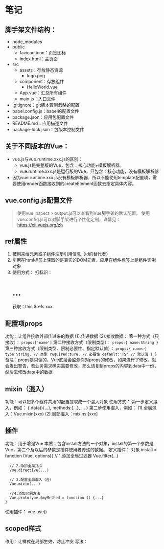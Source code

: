 # 笔记

## 脚手架文件结构：
  - node_modules
  - public
      + favicon.icon：页签图标
      + index.html：主页面
  - src
    + assets：存放静态资源
      + logo.png
    + component：存放组件
      + HelloWorld.vue
    + App.vue：汇总所有组件
    + main.js：入口文件
  - .gitignore：git版本管制忽略的配置
  - babel.config.js：babel的配置文件
  - package.json：应用包配置文件
  - README.md：应用描述文件
  - package-lock.json：包版本控制文件

## 关于不同版本的Vue：
  - vue.js与vue.runtime.xxx.js的区别：
    + vue.js是完整版的Vue，包含：核心功能+模板解析器。
    + vue.runtime.xxx.js是运行版的Vue，只包含：核心功能，没有模板解析器
  - 因为vue.runtime.xxx.js没有模板解析器，所以不能使用template配置项，需要使用render函数接收到的createElement函数去指定具体内容。

## vue.config.js配置文件
  > 使用vue inspect > output.js可以查看到Vue脚手架的默认配置。
  > 使用vue.config.js可以对脚手架进行个性化定制，详情见：https://cli.vuejs.org/zh

## ref属性
  1. 被用来给元素或子组件注册引用信息（id的替代者）
  2. 引用在html标签上获取的是真实的DOM元素，应用在组件标签上是组件实例对象
  3. 使用方式：
     打标识：<h1 ref="xxx">...</h1>
     获取：this.$refs.xxx

## 配置项props
  功能：让组件接收外部传过来的数据
    (1).传递数据
      <Demo name="xxx"/>
    (2).接收数据：
      第一种方式（只接收）：
        ```
        props:['name']
        ```
      第二种接收方式（限制类型）：
        ```
        props:{
          name:String
        }
        ```
      第三种接收方式（限制类型、限制必要性、指定默认值）：
        ```
        props:{
          name:{
            type:String, // 类型
            required:ture, // 必要性
            default:'TS' // 默认值
          }
        }
        ```
  备注：props是只读的，Vue底层会监测你对props的修改，如果进行了修改，就会发出警告，若业务需求确实需要修改，那么请复制props的内容到data中一份，然后去修改data中的数据

## mixin（混入）
  功能：可以把多个组件共用的配置提取成一个混入对象
  使用方式：
    第一步定义混入，例如：
      {
        data(){...},
        methods:{...},
        ...
      }
    第二步使用混入，例如：
      (1).全局混入：Vue.mixin(xxx)
      (2).局部混入：mixins:[xxx]

## 插件
  功能：用于增强Vue
  本质：包含install方法的一个对象，install的第一个参数是Vue，第二个及以后的参数是插件使用者传递的数据。
  定义插件：
    对象.install = function (Vue, options){
      // 1.添加全局过滤器
      Vue.filter(...)

      // 2.添加全局指令
      Vue.directive(...)

      // 3.配置全局混入（合）
      Vue.mixin(...)

      //4.添加实例方法
      Vue.prototype.$myMrthod = function () {...}
    }
  使用插件：
    vue.use()

## scoped样式
  作用：让样式在局部生效，防止冲突
  写法：<style scoped>

## 总结todoList案例
  1. 组件化编码流程：
    (1).拆分静态组件：组件要按照功能点拆分，命名不要与html元素冲突
    (2).实现动态组件：考虑好数据的存放位置，数据是一个组件在用，则放在组件自身即可；一些组件在用，则放在他们共同的父组件上**(状态提升)**
    (3).实现交互：从绑定事件开始。
  2. props适用于：
    (1).父组件==>子组件 通信
    (2).子组件==>父组件 通信（要求父先给子一个函数）
  3. 使用v-model时要切记：v-model绑定的值不能是props传过来的值，因为props是不可以修改的
  4. props传过来的若是对象类型的值，修改对象中的属性时Vue不会报错，但不推荐这样做

## webStorage
  1. 存储内容的大小一般支持5MB左右（不同浏览器可能还不一样）
  2. 浏览器端通过Window.sessionStorage和Window.localStorage属性来实现本地存储机制
  3. 相关API：
    1. `xxxStorage.setItem('key', 'value');`
      该方法接收一个键和值作为参数，会把键值对添加到存储中，如果键名存在，则更新其对应的值。
    2. `xxxStorage.getItem('key');`
      该方法接收一个键名作为参数，返回键名对应的值
    3. `xxxStorage.removeItem('key');`
      该方法接收一个键名作为参数，并把该键值对从存储中删除
    4. `xxxStorage.clear();`
      该方法会清空存储中的所有数据

  4. 备注：
    1. SessionStorage存储的内容会随着浏览器窗口关闭儿消失
    2. LocalStorage存储的内容，需要手动清除才回消失
    3. `xxxStorage.getItem('key');`如果key对应的value获取不到，那么返回的值是null
    4. `JSON.parse(null)`的结果依然是null

## 组件的自定义事件
  1. 一种组件间通信的方式，适用于：子组件 ==> 父组件
  2. 使用场景：A是父组件，B是子组件，B想给A传数据，那么就要在A中给B绑定自定义事件**（事件的回调在A中）**
  3. 绑定自定义事件：
    (1).第一种方式，在父组件中：`<Demo @test="testFun"/>`或`<Demo v-on:test="testFun"/>`
    (2).第二种方式，在父组件中：
    ```
    <Demo ref = 'demo' />
    .........

    mounted(){
      this.$refs.xxx.$on('test',this.testFun)
    }
    ```
  4. 触发自定义事件：`this.$emit('test',数据)`
  5. 解绑自定义事件：`this.$off('test')`
  6. 组件上也可以绑定原生DOM事件，需要使用`native`修饰符
  7. 注意：通过`this.$refs.$on('test',this.testFun)`绑定自定义事件时，回调要么配置在methods中，要么用箭头函数，否则this指向会出现问题

## 全局事件总线(GlobalEventBus)
  1. 一种组件间通信的方式。适用于**任意组件间通信**
  2. 安装全局事件总线：
    ```
    new Vue({
      ......
      beforeCreate() {
        Vue.prototype.$bus = this //安装全局事件总线，$bus就是当前应用的vm
      }
      ......
    })
    ```
  3. 使用事件总线：
    1. 接收数据：A组件想接收数据，则在A组件中给$bus绑定自定义事件，事件的回调留在A组件自身。
    ```
    methods(){
      demo(data){
        ......
      }
    },
    mounted(){
      this.$bus.$on('xxx',this.demo)
    }
    ```
    2. 提供数据：`this.$bus.$emit('xxx',数据)`
  4. 最好在beforeDestroy钩子中，用$off去解绑当前组件所用到的事件

## 消息订阅与发布（pubsub）
  1. 一种组件间通信的方式，适用于任意组件间通信
  2. 使用步骤：
    1. 安装pubsub：`npm i pubsub-js`
    2. 引入：`import pubsub from 'pubsub-js'`
    3. 接收数据：A组件想接收数据，则在A组件中订阅消息，订阅的回调留在A组件自身
    ```
    methods(){
      demo(data){...}
    }
    mounted(){
      this.pid = pubsub.subscribe('xxx',this.demo) //订阅消息
    }
    ```
    4. 提供数据：pubsub.publish('xxx',数据)
    5. 最好在beforeDestroy钩子中，用pubsub.unsubscribe(pid)去**取消订阅**

## nextTick
  1. 语法：`this.$nextTick(回调函数)`
  2. 作用：在下一次DOM更新结束后执行其指定的回调
  3. 什么时候用：当改变数据后，要基于更新后的新DOM进行某些操作时，要在nextTick所指定的回调函数中执行

## Vue封装的过度与动画
  1. 作用：在插入、更新或移除DOM元素时，在合适的时候给元素添加样式类名
  2. 写法：
    1. 准备好样式：
      - 元素进入的样式：
        + v-enter：进入的起点
        + v-enter-active：进入的过程
        + v-enter-to：进入的终点
      - 元素离开的样式：
        + v-leave：离开的起点
        + v-leave-active：离开的过程
        + v-leave-to：离开的终点
    2. 使用<transition>包裹要过度的元素，并配置name属性：
      ```
      <transition name='hello'>
        <h1 v-show="isShow">hello</h1>
      </transition>
      ```
    3.备注：若多个元素需要过度，则需要使用：`<transition-group>`,且每个元素都要指定`key`值

## Vue脚手架配置代理
### 方法一
  在vue.config.js中添加如下配置：
    ```
    devServer:{
      proxy:'http://localhost:5000'
    }
    ```
  说明：
    1. 优点：配置简单，请求资源时直接发送给前端(8080)即可
    2. 缺点：不能配置多个代理，不能灵活的控制请求是否走代理
    3. 工作方式：若按照上述配置代理，当请求的前端不存在时，则该请求会转发给服务器（优先匹配前端资源）
### 方法二
  编写vue.config.js配置具体代理规则：
    ```
    module.exports = {
      devServer:{
        proxy:{
          '/api':{ //匹配所有以'/api'开头的请求路径
            target: 'http://localhost:5000', //代理目标的基础路径
            ws: true,
            changeOrigin: true,
            pathRewrite:{'^/api':''}
          },
          '/api2':{ //匹配所有以'/api2'开头的请求路径
            target: 'http://localhost:5001', //代理目标的基础路径
            ws: true,
            changeOrigin: true,
            pathRewrite:{'^/api':''}
          }
        }
      }
    }
    ```
    说明：
      1. 优点：可以配置多个代理，且可以灵活的控制请求是否走代理
      2. 缺点：配置略微繁琐，请求资源必须加前缀

## 插槽
  1. 作用：让父组件可以向子组件指定位置插入html结构，也是一种组件间通信的方式，适用于**父组件 ===> 子组件**
  2. 分类：默认插槽、具名插槽、作用域插槽
  3. 使用方式
    1. 默认插槽：
      ```
      父组件：
        <List>
          <div>html结构</div>
        </List>
      子组件：
        <template>
          <div>
            <slot>插槽默认内容</slot>
          </div>
        </template>
      ```
    2. 具名插槽
      ```
      父组件：
        <List>
          <template slot='demo1'>
            <div>html结构1</div>
          </template>
          <template slot='demo2'>
            <div>html结构2</div>
          </template>
        </List>
      子组件：
        <template>
          <div>
            <slot name="demo1">插槽默认内容</slot>
            <slot name="demo2">插槽默认内容</slot>
          </div>
        </template>
      ```
    3. 作用域插槽
      1. 理解：**数据在组件的自身，但根据数据生成的结构需要组件的使用者来决定。**
        ```
          父组件：
            <List>
              <template scope='demo'>
                <div>{{demo}}</div>
              </template>
            </List>
          子组件：
            <template>
              <div>
                <slot :demo="demo">插槽默认内容</slot>
              </div>
            </template>
        ```

## Vuex
  1. 概念
    在Vue中实现集中式状态（数据）管理的一个Vue插件，对vue应用中多个组件的共享状态进行集中式的管理（读/写），也是一种组件间通信的方式，且适用于任意组件间通信
  2. 何时使用？
    多个组件需要共享数据时
  3. 搭建Vuex环境
    1. 创建文件：`src/store/index.js`
      ```
        // 引入Vue核心库
        import Vue from 'vue'
        // 引入Vuex
        import Vuex from 'vuex'
        //应用Vuex插件
        Vue.use(Vuex)

        // 准备actions对象--响应组件中用户的动作
        const actions = {}
        // 准备mutations对象--修改state中的数据
        const mutations = {}
        // 准备state对象--保存具体的数据
        const state = {}

        // 创建并暴露store
        export default new Vuex.store({
          actions,
          mutations,
          state
        })
      ```
    2. 在`main.js`中创建vm时传入store配置项
      ```
        // 引入store
        import store from './store'

        // 创建vm
        new Vue({
          el:'#app',
          render: h => h(App),
          store
        })
      ```
  4. 基本使用
    1. 初始化数据、配置`actions`、配置`mutations`、操作文件`store.js`
    2. 组件中读取Vuex中的数据：`$store.state.sum`
    3. 组件中修改vuex中的数据：`$store.dispatch('actions中的方法名',数据)`或`$store.commit('mutations中的方法名',数据)`
    **备注：若没有网络请求或其他业务逻辑，组件中也可以越过actions，即不写`dispatch`，直接编写`commit`**
  5. getters的使用
    1. 概念：当前state中的数据需要经过加工后再使用时，可以使用getter加工
    2. 在`store.js`中追加`getters`配置
    3. 数组中读取数据：`$state.getters.xxx`
  6. 四个map方法的使用
    1. mapState方法：用于帮助我们映射`state`中的数据为计算属性
    2. mapGetter方法：用于帮助我们映射`getters`中的数据为计算属性
    3. mapActions方法：用于帮助我们生成与`actions`对话的方法。即：包含`$store.dispatch(xxx)`的函数
    4. mapMutations方法：用于帮助我们生成与`mutations`对话的方法。即：包含`$store.commit(xxx)`的函数
    **备注：mapActions与mapMutations使用时，若需要传递参数，需要在模板中绑定时间时传递好参数，否则参数是事件对象**
  7. 模块化+命名空间
    1. 目的：让代码更好维护，让多钟数据分类更加明确。
    2. 修改`store.js`
      ```
        const xxx1 = {
          namespaced: true,// 开启命名空间
          state:{x:1},
          actions:{},
          mutations:{},
          getters:{}
        }
        const xxx2 = {
          namespaced: true,// 开启命名空间
          state:{},
          actions:{},
          mutations:{},
          getters:{}
        }

        export default new Vuex.Store({
          modules: {
            xxx1,
            xxx2
          }
        })
      ```
    3. 开启命名空间后，组件中读取state数据
      ```
        // 自己直接读取
        this.$store.state.xxx1.x
        // 借助mapSta读取
        ...mapState('xxx1',['x'])
      ```
    43. 开启命名空间后，组件中读取getters数据
      ```
        // 自己直接读取
        this.$store.getters['xxx1/x']
        // 借助mapGetters读取
        ...mapGetters('xxx1',['x'])
      ```
    5. 开启命名空间后，组件中调用dispatch方法
      ```
        // 自己直接调用
        this.$store.dispatch['xxx1/..',value]
        // 借助mapActions调用
        ...mapActions('xxx1',{..:'..'})
      ```
    6. 开启命名空间后，组件中调用commit方法
      ```
        // 自己直接调用
        this.$store.state.xxx1.x
        // 借助mapMutations调用
        ...mapMutations('xxx1',{..:'...'})
      ```

## 路由
  1. 理解：一个路由（route）就是一组映射关系（key-value），多个路由需要路由器（router）进行管理。
  2. 前端路由：key是路径，value是组件。
  3. 基本使用：
    1. 安装vue-router，命令：`npm i vue-router`
    2. 应用插件：`Vue.use(VueRouter)`
    3. 编写router配置项：
      ```
        // 引入VueRouter
        import VueRouter from 'vue-router'
        // 引入组件
        import Xxx from '../components/Xxx'

        // 创建router实例对象，去管理一组一组的路由规则
        const router = new VueRouter({
          routes:[
            {
              path: '/Xxx',
              component: Xxx
            }
          ]
        })

        // 暴露router
        export default router
      ```
    4. 实现切换（active-class可配置高亮样式）
      ```
        <router-link active-class="active" to='/Xxx'></router-link>
      ```
    5. 指定展示位置
      ```
        <router-view></router-view>
      ```
  4. 几个注意点
    1. 路由组件通常存放在`views`文件夹，一般组件通常存放在`components`文件夹
    2. 通过切换，隐藏了的路由组件，默认是被销毁掉的，需要的时候再去挂载。
    3. 每个组件都有自己的`$route`属性，里面存储着自己的路由信息
    4. 整个应用只有一个router，可以通过组件的`$router`属性获取到
  5. 多级路由（嵌套路由）
    1. 配置路由规则，使用children配装项
      ```
        routes:[
          {
            path: '/Xxx',
            component: Xxx,
            children:[{
              path: 'Yyy',
              component: Yxx,
            }]
          }
        ]
      ```
    2. 跳转（要写完整路径）
      ```
        <router-link to='/Xxx/Yyy'>Yyy</router-link>
      ```
  6. 路由的query参数
    1. 传递参数
      ```
        <!-- 字符串写法 -->
        <router-link to="/aa/bb/cc?d=d&e=e"></router-link>
        <!-- 对象写法 -->
        <router-link :to="{
          path:'/aa/bb/cc'
          query:{
            d:d,
            e:e
          }
        }"></router-link>
      ```
    2. 接受参数：`$route.query.xxx`
  7. 命名路由
    1. 作用：可以简化路由的跳转
    2. 如何使用：
      1. 给路由命名
        ```
          {
            name:'xxx'
            path:'Xxx'
            component:Xxx
          }
        ```
      2. 简化跳转：
        ```
          <router-link :to="{name:'xxx'}"></router-link>
        ```
  8. 路由的params参数
    1. 配置路由，声明接受params参数
      ```
        {
          name:'xxx'
          path:'Xxx/:id/:name'
          component:'Xxx'
        }
      ```
    2. 传递参数
      ```
        <!-- 字符串写法 -->
        <router-link :to="/Xxx/12/adc"></router-link>
        <!-- 对象写法 -->
        <router-link :to="{
          name:'xxx'
          params:{
            id:12,
            name:'adc'
          }
        }"></router-link>
      ```
      **特别注意：路由携带params参数时，若使用to的对象写法，则不能使用path配置项，必须使用name配置**
    3. 接收参数：`$route.params.id`
  9. 路由的props配置
    1. 作用：让路由组件更方便的接收到参数
      ```
        {
          name:'xxx',
          path:'Xxx'
          component:xxx,
          // 第一种，值为对象
          // props:{id:'xx'}
          // 第二种，值为布尔值
          // props:ture
          // 第三种，值为函数
          props($route){
            return {
              id:$route.query.id
            }
          }
        }
      ```
  10. `<router-link>`的replace属性
    1. 作用：控制器由路由跳转时操作浏览器历史记录的模式
    2. 浏览器的历史记录有两种写入方式：分别为`push`和`replace`，`push`是追加历史记录，`replace`是替换当前记录，路由跳转的时候默认为`push`
    3. 如何开启`replacce`模式：`<router-link replace></router-link>`
  11. 编程式路由导航
    1. 作用：不借助`<router-link>`实现路由跳转，让路由跳转更灵活
    2. 具体编码：
      ```
        //$router的两个API
        this.$router.push({
          name:'xxx',
          params:{...}
        })
        this.$router.replace({
          name:'xxx',
          params:{...}
        })
      ```
  12. 缓存路由组件
    1. 作用：让不展示的路由组件保持挂载，不被销毁
    2. 具体编码：
      ```
        <!-- 缓存一个，xxx为组件名 -->
        <keep-alive include="xxx">
          <router-view></router-view>
        </keep-alive>
        <!-- 缓存多个个，xxx1.xxx2为组件名 -->
        <keep-alive :include="['xxx1','xxx2']">
          <router-view></router-view>
        </keep-alive>
      ```
  13. 两个新的生命周期钩子
    1. 作用：路由组件所独有的两个钩子，用于捕获路由组件的激活状态
    2. 具体名字：
      1. `activated`路由组件被激活时触发
      2. `deactivated`路由组件失活时触发
  14. 路由守卫
    1. 作用：对路由进行权限控制
    2. 分类：全局守卫、独享守卫、组件内守卫
    3. 全局守卫：
      ```
        // 全局前置路由守卫：初始化、每次路由切换前执行
        router.beforeEach((to,from,next) => {
          ...
        })
        // 全局后置路由守卫，初始化、每次路由切换后执行
        router.afterEach((to,from) => {
          ...
        })
      ```
    4. 独享路由守卫（只有前置）
      ```
        beforeEnter(to,from,next){
          ...
        }
      ```
    5. 组件内守卫
      ```
        // 进入守卫，通过路由规则，进入该组件时被调用
        beforeRouteEnter(to,from,next){
          ...
        }
        // 离开守卫，通过路由规则，进入该组件时被调用
        beforeRouteLeave(to,from,next){
          ...
        }
      ```
  15. 路由器的两种工作模式
    1. 对于一个url来说，什么是hash值？——#及其后面的内容就是hash值
    2. hash值不会包含在HTTP请求中，即：hash值不会带给服务器。
    3. hash模式：
      1. 地址永远带着#号
      2. 若以后地址通过第三方手机app分享，若app校验严格，则地址会被标记为不合法
      3. 兼容性较好
    4. history模式：
      1. 地址干净
      2. 兼容性和hash模式相比略差
      3. 应用部署上线时需要后端人员支持，解决刷新页面服务端404的问题